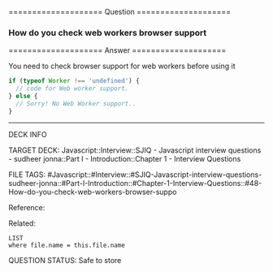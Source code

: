 ==================== Question ====================  

### How do you check web workers browser support  

==================== Answer ====================  

You need to check browser support for web workers before using it

```javascript
if (typeof Worker !== 'undefined') {
  // code for Web worker support.
} else {
  // Sorry! No Web Worker support..
}
```

---

DECK INFO

TARGET DECK: Javascript::Interview::SJIQ - Javascript interview questions -
sudheer jonna::Part I - Introduction::Chapter 1 - Interview Questions

FILE TAGS:
#Javascript::#Interview::#SJIQ-Javascript-interview-questions-sudheer-jonna::#Part-I-Introduction::#Chapter-1-Interview-Questions::#48-How-do-you-check-web-workers-browser-suppo

Reference:

Related:

```dataview
LIST
where file.name = this.file.name
```

QUESTION STATUS: Safe to store
